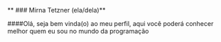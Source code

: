 ** ### Mirna Tetzner (ela/dela)**

####Olá, seja bem vinda(o) ao meu perfil, aqui você poderá conhecer melhor quem eu sou no mundo da programação 
<!--
**mirnatetzner/mirnatetzner** is a ✨ _special_ ✨ repository because its `README.md` (this file) appears on your GitHub profile.

####Durante a minha graduação em Ciências Sociais eu já era uma curiosa sobre o impacto das novas tecnologias na sociedade e de como lidaríamos com antigos problemas a partir de novas ferramentas. Terminando o curso em 2020 comecei a estudar programação por conta própria, participei do curso da Escola de Dados: "Python para Inovação Cívica" e atualmente participo do Bootcamp da Resilia para formação em Desenvolvimento Web Full Stack.

#####Minha expectativa é continuar aprendendo e aplicar a programação para construir uma sociedade crescentemente democrática e com mais igualdade de acessos. 

Como me encontrar:

 ####[LinkedIn](https://www.linkedin.com/feed/)
 ####[E-mail](https://criarmeulink.com.br/u/1652377355)

- 🔭 I’m currently working on ...
- 🌱 I’m currently learning ...
- 👯 I’m looking to collaborate on ...
- 🤔 I’m looking for help with ...
- 💬 Ask me about ...
- 📫 How to reach me: ...
- 😄 Pronouns: ...
- ⚡ Fun fact: ...
-->
